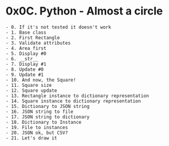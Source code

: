 # 0x0C. Python - Almost a circle
	- 0. If it's not tested it doesn't work
	- 1. Base class
	- 2. First Rectangle
	- 3. Validate attributes
	- 4. Area first
	- 5. Display #0
	- 6. __str__
	- 7. Display #1
	- 8. Update #0
	- 9. Update #1
	- 10. And now, the Square!
	- 11. Square size
	- 12. Square update
	- 13. Rectangle instance to dictionary representation
	- 14. Square instance to dictionary representation
	- 15. Dictionary to JSON string
	- 16. JSON string to file
	- 17. JSON string to dictionary
	- 18. Dictionary to Instance
	- 19. File to instances
	- 20. JSON ok, but CSV?
	- 21. Let's draw it

